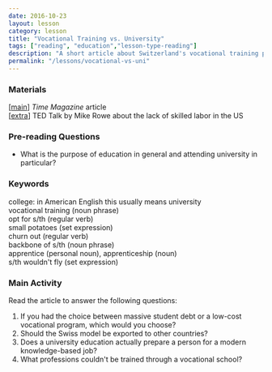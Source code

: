 ```yaml
---
date: 2016-10-23
layout: lesson
category: lesson
title: "Vocational Training vs. University"
tags: ["reading", "education","lesson-type-reading"]
description: "A short article about Switzerland's vocational training program as an alternative to university"
permalink: "/lessons/vocational-vs-uni"
---
```

### Materials
[<a href="http://world.time.com/2012/10/04/who-needs-college-the-swiss-opt-for-vocational-school/" target="_blank">main</a>] *Time Magazine* article  
[<a href="http://www.ted.com/talks/mike_rowe_celebrates_dirty_jobs" target="_blank">extra</a>] TED Talk by Mike Rowe about the lack of skilled labor in the US 

### Pre-reading Questions 

- What is the purpose of education in general and attending university in particular?  

### Keywords 
college: in American English this usually means university  
vocational training (noun phrase)  
opt for s/th (regular verb)  
small potatoes (set expression)  
churn out (regular verb)  
backbone of s/th (noun phrase)  
apprentice (personal noun), apprenticeship (noun)  
s/th wouldn't fly (set expression)  

### Main Activity
Read the article to answer the following questions: 
 
1. If you had the choice between massive student debt or a low-cost vocational program, which would you choose?  
2. Should the Swiss model be exported to other countries?  
3. Does a university education actually prepare a person for a modern knowledge-based job? 
4. What professions couldn't be trained through a vocational school? 
